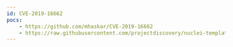 ```yaml
---
id: CVE-2019-16662
pocs:
    - https://github.com/mhaskar/CVE-2019-16662
    - https://raw.githubusercontent.com/projectdiscovery/nuclei-templates/master/cves/CVE-2019-16662.yaml
---
```

